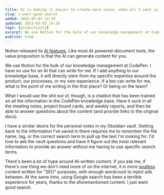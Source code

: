 ```yaml
---
title: AI is making it easier to create more noise, when all I want is good search
slug: i-want-good-search
added: 2023-03-03 14:29
updated: 2023-03-03 14:29
tags: [productivity]
excerpt: We use Notion for the bulk of our knowledge management at CodePen. I have no use for an AI that can write for me.
publish: true
---
```


Notion released its [AI features](https://www.notion.so/product/ai). Like most AI-powered-document tools, the value proposition is that the AI can generate content for you. 

We use Notion for the bulk of our knowledge management at CodePen. I have no use for an AI that can write for me. If I add anything to our knowledge base, it will directly stem from my specific expertise around the product, our processes, or my own experience. If a bot can write for me, what is the point of me writing in the first place? Or being on the team?

What I would use the shit out of, though, is a chatbot that has been trained on all the information in the CodePen knowledge base. Have it suck in all the meeting notes, project board cards, and weekly reports, and then be able to answer questions about the content (and provide links to the original docs).

I have a similar desire for the personal notes in my Obsidian vault. Getting back to the information I've saved in there requires me to remember the file name, tag, or the correct search term to pull up the text I'm looking for. I'd love to ask the vault questions and have it figure out the most relevant information to provide an answer without me having to use specific search terms. 

There's been a lot of hype around AI-written content. If you ask me, if there's one thing we don't need more of on the internet, it is more [soulless](https://ia.net/topics/the-end-of-writing-ia-on-ai) *content* written for "SEO" purposes, with enough wordcount to inject ads between. At the same time, using Google search has been a terrible experience for years, thanks to the aforementioned content. I just want good search.








